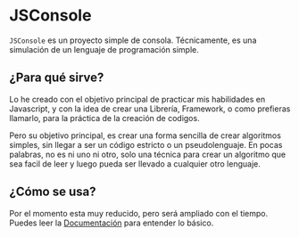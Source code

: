 # JSConsole
`JSConsole` es un proyecto simple de consola.
Técnicamente, es una simulación de un lenguaje de programación simple.

## ¿Para qué sirve?
Lo he creado con el objetivo principal de practicar mis habilidades en Javascript, y con la idea de crear una Librería, Framework, o como prefieras llamarlo, para la práctica de la creación de codigos.

Pero su objetivo principal, es crear una forma sencilla de crear algoritmos simples, sin llegar a ser un código estricto o un pseudolenguaje.
En pocas palabras, no es ni uno ni otro, solo una técnica para crear un algoritmo que sea facil de leer y luego pueda ser llevado a cualquier otro lenguaje.

## ¿Cómo se usa?
Por el momento esta muy reducido, pero será ampliado con el tiempo.
Puedes leer la [Documentación](./Docs.md) para entender lo básico.